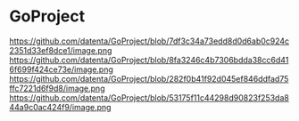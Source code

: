 # GoProject
https://github.com/datenta/GoProject/blob/7df3c34a73edd8d0d6ab0c924c2351d33ef8dce1/image.png
https://github.com/datenta/GoProject/blob/8fa3246c4b7306bdda38cc6d416f699f424ce73e/image.png
https://github.com/datenta/GoProject/blob/282f0b41f92d045ef846ddfad75ffc7221d6f9d8/image.png
https://github.com/datenta/GoProject/blob/53175f11c44298d90823f253da844a9c0ac424f9/image.png
